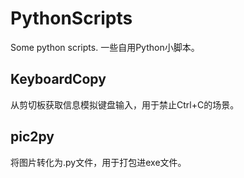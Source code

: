 # PythonScripts
Some python scripts. 
一些自用Python小脚本。
## KeyboardCopy
从剪切板获取信息模拟键盘输入，用于禁止Ctrl+C的场景。
## pic2py
将图片转化为.py文件，用于打包进exe文件。
